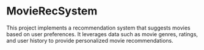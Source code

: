 # MovieRecSystem
This project implements a recommendation system that suggests movies based on user preferences. It leverages data such as movie genres, ratings, and user history to provide personalized movie recommendations.
